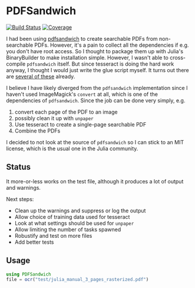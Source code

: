 # PDFSandwich

[![Build Status](https://github.com/ericphanson/PDFSandwich.jl/workflows/CI/badge.svg)](https://github.com/ericphanson/PDFSandwich.jl/actions)
[![Coverage](https://codecov.io/gh/ericphanson/PDFSandwich.jl/branch/master/graph/badge.svg)](https://codecov.io/gh/ericphanson/PDFSandwich.jl)

I had been using  [pdfsandwich](http://www.tobias-elze.de/pdfsandwich/) to
create searchable PDFs from non-searchable PDFs. However, it's a pain to collect
all the dependencies if e.g. you don't have root access. So I thought to package
them up with Julia's BinaryBuilder to make installation simple. However, I
wasn't able to cross-compile `pdfsandwich` itself. But since tesseract is doing
the hard work anyway, I thought I would just write the glue script myself. It
turns out there are [several of
these](https://github.com/tesseract-ocr/tessdoc/blob/master/User-Projects-%E2%80%93-3rdParty.md#a-pdf-to-searchable-pdf-tools)
already.

I believe I have likely diverged from the `pdfsandwich` implementation since I
haven't used ImageMagick's `convert` at all, which is one of the dependencies of
`pdfsandwich`. Since the job can be done very simply, e.g.

  1. convert each page of the PDF to an image
  2. possibly clean it up with `unpaper`
  3. Use tesseract to create a single-page searchable PDF
  4. Combine the PDFs

I decided to not look at the source of `pdfsandwich` so I can stick to an MIT
license, which is the usual one in the Julia community.

## Status

It more-or-less works on the test file, although it produces a lot of output and
warnings.

Next steps:

* Clean up the warnings and suppress or log the output
* Allow choice of training data used for tesseract
* Look at what settings should be used for `unpaper`
* Allow limiting the number of tasks spawned
* Robustify and test on more files
* Add better tests

## Usage

```julia
using PDFSandwich
file = ocr("test/julia_manual_3_pages_rasterized.pdf")
```
